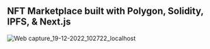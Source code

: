 ## NFT Marketplace built with Polygon, Solidity, IPFS, & Next.js
![Web capture_19-12-2022_102722_localhost](https://user-images.githubusercontent.com/78637601/208822563-d509e4ce-b12e-4c7f-a24b-9bf124f28564.jpeg)
